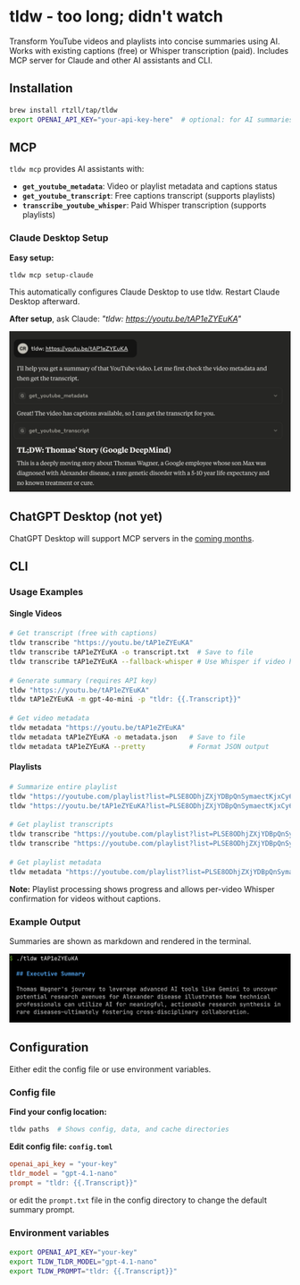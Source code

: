 # tldw - too long; didn't watch

Transform YouTube videos and playlists into concise summaries using AI. Works
with existing captions (free) or Whisper transcription (paid). Includes MCP
server for Claude and other AI assistants and CLI.

## Installation

```bash
brew install rtzll/tap/tldw
export OPENAI_API_KEY="your-api-key-here"  # optional: for AI summaries & Whisper
```

## MCP

`tldw mcp` provides AI assistants with:

- **`get_youtube_metadata`**: Video or playlist metadata and captions status
- **`get_youtube_transcript`**: Free captions transcript (supports playlists)
- **`transcribe_youtube_whisper`**: Paid Whisper transcription (supports
  playlists)

### Claude Desktop Setup

**Easy setup:**

```bash
tldw mcp setup-claude
```

This automatically configures Claude Desktop to use tldw. Restart Claude Desktop
afterward.

**After setup**, ask Claude: _"tldw: https://youtu.be/tAP1eZYEuKA"_

![Claude using tldw via MCP](./assets/claude-tldw-screenshot.png)

## ChatGPT Desktop (not yet)

ChatGPT Desktop will support MCP servers in the
[coming months](https://x.com/OpenAIDevs/status/1904957755829481737).

## CLI

### Usage Examples

#### Single Videos

```bash
# Get transcript (free with captions)
tldw transcribe "https://youtu.be/tAP1eZYEuKA"
tldw transcribe tAP1eZYEuKA -o transcript.txt  # Save to file
tldw transcribe tAP1eZYEuKA --fallback-whisper # Use Whisper if video has no captions

# Generate summary (requires API key)
tldw "https://youtu.be/tAP1eZYEuKA"
tldw tAP1eZYEuKA -m gpt-4o-mini -p "tldr: {{.Transcript}}"

# Get video metadata
tldw metadata "https://youtu.be/tAP1eZYEuKA"
tldw metadata tAP1eZYEuKA -o metadata.json   # Save to file
tldw metadata tAP1eZYEuKA --pretty           # Format JSON output
```

#### Playlists

```bash
# Summarize entire playlist
tldw "https://youtube.com/playlist?list=PLSE8ODhjZXjYDBpQnSymaectKjxCy6BYq"
tldw "https://youtu.be/tAP1eZYEuKA?list=PLSE8ODhjZXjYDBpQnSymaectKjxCy6BYq" # Video from playlist

# Get playlist transcripts
tldw transcribe "https://youtube.com/playlist?list=PLSE8ODhjZXjYDBpQnSymaectKjxCy6BYq"
tldw transcribe "https://youtube.com/playlist?list=PLSE8ODhjZXjYDBpQnSymaectKjxCy6BYq" --fallback-whisper

# Get playlist metadata
tldw metadata "https://youtube.com/playlist?list=PLSE8ODhjZXjYDBpQnSymaectKjxCy6BYq"
```

**Note:** Playlist processing shows progress and allows per-video Whisper
confirmation for videos without captions.

### Example Output

Summaries are shown as markdown and rendered in the terminal.

![CLI usage of tldw](./assets/cli-tldw-screenshot.png)

## Configuration

Either edit the config file or use environment variables.

### Config file

**Find your config location:**

```bash
tldw paths  # Shows config, data, and cache directories
```

**Edit config file: `config.toml`**

```toml
openai_api_key = "your-key"
tldr_model = "gpt-4.1-nano"
prompt = "tldr: {{.Transcript}}"
```

or edit the `prompt.txt` file in the config directory to change the default
summary prompt.

### Environment variables

```bash
export OPENAI_API_KEY="your-key"
export TLDW_TLDR_MODEL="gpt-4.1-nano"
export TLDW_PROMPT="tldr: {{.Transcript}}"
```
